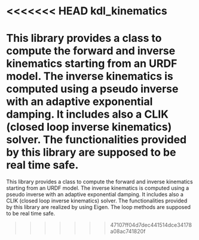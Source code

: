 <<<<<<< HEAD
kdl_kinematics
==============

This library provides a class to compute the forward and inverse kinematics starting from an URDF model. The inverse kinematics is computed
using a pseudo inverse with an adaptive exponential damping.
It includes also a CLIK (closed loop inverse kinematics) solver.
The functionalities provided by this library are supposed to be real time safe.
=======
This library provides a class to compute the forward and inverse kinematics starting from an URDF model. The inverse kinematics is computed using a pseudo inverse with an adaptive exponential damping. It includes also a CLIK (closed loop inverse kinematics) solver. The functionalities provided by this library are realized by using Eigen. The loop methods are supposed to be real time safe.
>>>>>>> 47107ff04d7dec441514dce34178a08ac741820f
